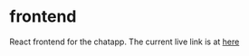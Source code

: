 # frontend
React frontend for the chatapp.
The current live link is at [here](https://historical-docs-chat-frontend.web.app/)
